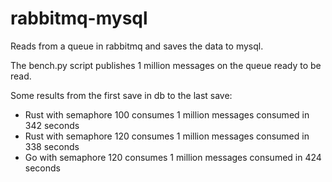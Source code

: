 # rabbitmq-mysql
Reads from a queue in rabbitmq and saves the data to mysql. 

The bench.py script publishes 1 million messages on the queue ready to be read. 

Some results from the first save in db to the last save:

* Rust with semaphore 100 consumes 1 million messages consumed in 342 seconds
* Rust with semaphore 120 consumes 1 million messages consumed in 338 seconds
* Go with semaphore 120 consumes 1 million messages consumed in 424 seconds
